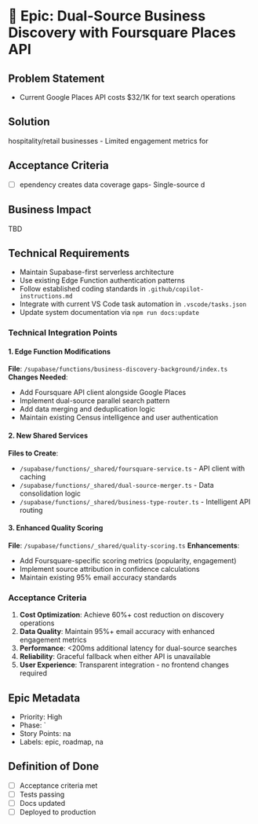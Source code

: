 # 📌 Epic: Dual-Source Business Discovery with Foursquare Places API

## Problem Statement

- Current Google Places API costs $32/1K for text search operations

## Solution

hospitality/retail businesses - Limited engagement metrics for

## Acceptance Criteria

- [ ] ependency creates data coverage gaps- Single-source d

## Business Impact

TBD

## Technical Requirements

- Maintain Supabase-first serverless architecture
- Use existing Edge Function authentication patterns
- Follow established coding standards in `.github/copilot-instructions.md`
- Integrate with current VS Code task automation in `.vscode/tasks.json`
- Update system documentation via `npm run docs:update`

### Technical Integration Points

#### 1. Edge Function Modifications

**File**: `/supabase/functions/business-discovery-background/index.ts`
**Changes Needed**:

- Add Foursquare API client alongside Google Places
- Implement dual-source parallel search pattern
- Add data merging and deduplication logic
- Maintain existing Census intelligence and user authentication

#### 2. New Shared Services

**Files to Create**:

- `/supabase/functions/_shared/foursquare-service.ts` - API client with caching
- `/supabase/functions/_shared/dual-source-merger.ts` - Data consolidation logic
- `/supabase/functions/_shared/business-type-router.ts` - Intelligent API routing

#### 3. Enhanced Quality Scoring

**File**: `/supabase/functions/_shared/quality-scoring.ts`
**Enhancements**:

- Add Foursquare-specific scoring metrics (popularity, engagement)
- Implement source attribution in confidence calculations
- Maintain existing 95% email accuracy standards

### Acceptance Criteria

1. **Cost Optimization**: Achieve 60%+ cost reduction on discovery operations
2. **Data Quality**: Maintain 95%+ email accuracy with enhanced engagement metrics
3. **Performance**: <200ms additional latency for dual-source searches
4. **Reliability**: Graceful fallback when either API is unavailable
5. **User Experience**: Transparent integration - no frontend changes required

## Epic Metadata

- Priority: High
- Phase: `
- Story Points: na
- Labels: epic, roadmap, na

## Definition of Done

- [ ] Acceptance criteria met
- [ ] Tests passing
- [ ] Docs updated
- [ ] Deployed to production
